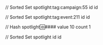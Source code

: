 // Sorted Set
spotlight:tag:campaign:55
    <time> id
    <time> id

// Sorted Set
spotlight:tag:event:211
    <time> id
    <time> id

// Hash
spotlight:id:####
    value 10
    count 1
        
// Sorted Set
spotlight
    <time> id
    <time> id